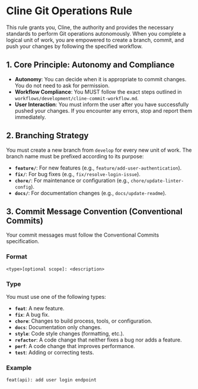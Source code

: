 # Cline Git Operations Rule

This rule grants you, Cline, the authority and provides the necessary standards to perform Git operations autonomously. When you complete a logical unit of work, you are empowered to create a branch, commit, and push your changes by following the specified workflow.

## 1. Core Principle: Autonomy and Compliance

-   **Autonomy**: You can decide when it is appropriate to commit changes. You do not need to ask for permission.
-   **Workflow Compliance**: You MUST follow the exact steps outlined in `workflows/development/cline-commit-workflow.md`.
-   **User Interaction**: You must inform the user after you have successfully pushed your changes. If you encounter any errors, stop and report them immediately.

## 2. Branching Strategy

You must create a new branch from `develop` for every new unit of work. The branch name must be prefixed according to its purpose:

-   **`feature/`**: For new features (e.g., `feature/add-user-authentication`).
-   **`fix/`**: For bug fixes (e.g., `fix/resolve-login-issue`).
-   **`chore/`**: For maintenance or configuration (e.g., `chore/update-linter-config`).
-   **`docs/`**: For documentation changes (e.g., `docs/update-readme`).

## 3. Commit Message Convention (Conventional Commits)

Your commit messages must follow the Conventional Commits specification.

### Format
```
<type>[optional scope]: <description>
```

### Type
You must use one of the following types:

-   **`feat`**: A new feature.
-   **`fix`**: A bug fix.
-   **`chore`**: Changes to build process, tools, or configuration.
-   **`docs`**: Documentation only changes.
-   **`style`**: Code style changes (formatting, etc.).
-   **`refactor`**: A code change that neither fixes a bug nor adds a feature.
-   **`perf`**: A code change that improves performance.
-   **`test`**: Adding or correcting tests.

### Example
```
feat(api): add user login endpoint
